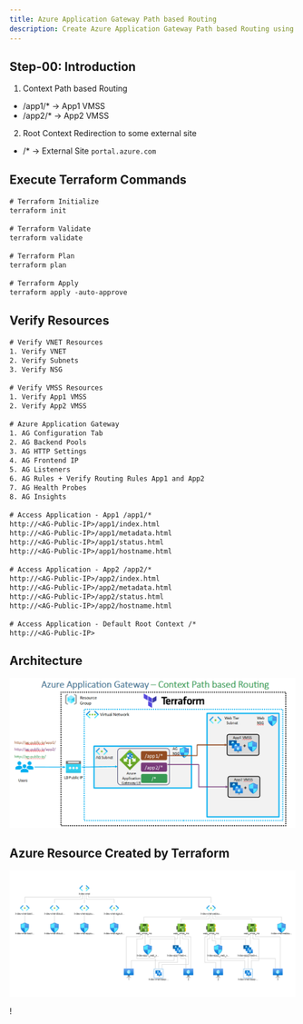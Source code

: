 ```yaml
---
title: Azure Application Gateway Path based Routing
description: Create Azure Application Gateway Path based Routing using Terraform
---
```

## Step-00: Introduction
1. Context Path based Routing
  - /app1/* -> App1 VMSS
  - /app2/* -> App2 VMSS
2. Root Context Redirection to some external site
  - /*      -> External Site `portal.azure.com`


##  Execute Terraform Commands
```t
# Terraform Initialize
terraform init

# Terraform Validate
terraform validate

# Terraform Plan
terraform plan

# Terraform Apply
terraform apply -auto-approve
```


## Verify Resources
```t
# Verify VNET Resources
1. Verify VNET
2. Verify Subnets
3. Verify NSG

# Verify VMSS Resources
1. Verify App1 VMSS
2. Verify App2 VMSS

# Azure Application Gateway
1. AG Configuration Tab
2. AG Backend Pools
3. AG HTTP Settings
4. AG Frontend IP
5. AG Listeners
6. AG Rules + Verify Routing Rules App1 and App2
7. AG Health Probes
8. AG Insights

# Access Application - App1 /app1/*
http://<AG-Public-IP>/app1/index.html
http://<AG-Public-IP>/app1/metadata.html
http://<AG-Public-IP>/app1/status.html
http://<AG-Public-IP>/app1/hostname.html

# Access Application - App2 /app2/*
http://<AG-Public-IP>/app2/index.html
http://<AG-Public-IP>/app2/metadata.html
http://<AG-Public-IP>/app2/status.html
http://<AG-Public-IP>/app2/hostname.html

# Access Application - Default Root Context /*
http://<AG-Public-IP>
```


## Architecture
![Alt text](arch/arch.PNG?raw=true "Demo")





## Azure Resource Created by Terraform
![Alt text](arch/resources.PNG?raw=true "Demo")


!



